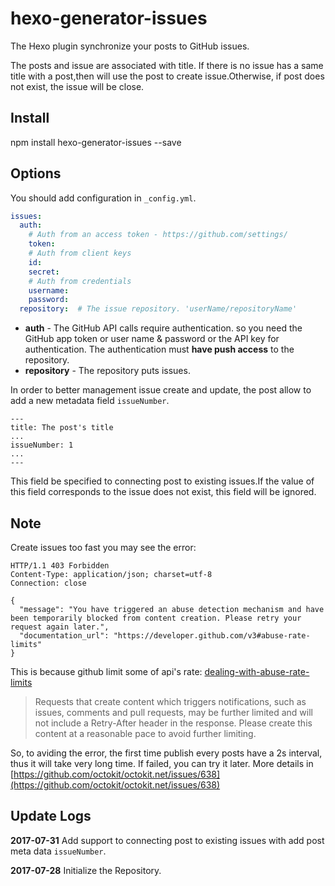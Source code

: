 # hexo-generator-issues

The Hexo plugin synchronize your posts to GitHub issues.

The posts and issue are associated with title. If there is no issue has a same title with a post,then will use the post to create issue.Otherwise, if post does not exist, the issue will be close.

## Install
npm install hexo-generator-issues --save

## Options
You should add configuration in `_config.yml`.

```yml
issues:
  auth:
    # Auth from an access token - https://github.com/settings/
    token: 
    # Auth from client keys
    id:
    secret: 
    # Auth from credentials
    username:
    password:
  repository:  # The issue repository. 'userName/repositoryName'
```

- **auth** - The GitHub API calls require authentication. so you need the GitHub app token or user name & password or the API key for authentication. The authentication must **have push access** to the repository. 
- **repository** - The repository puts issues.

In order to better management issue create and update, the post allow to add a new metadata field `issueNumber`.

```
---
title: The post's title
...
issueNumber: 1
...
---
```

This field be specified to connecting post to existing issues.If the value of this field corresponds to the issue does not exist, this field will be ignored.

## Note

Create issues too fast you may see the error:

```
HTTP/1.1 403 Forbidden
Content-Type: application/json; charset=utf-8
Connection: close

{
  "message": "You have triggered an abuse detection mechanism and have been temporarily blocked from content creation. Please retry your request again later.",
  "documentation_url": "https://developer.github.com/v3#abuse-rate-limits"
}
```

This is because github limit some of api's rate: [dealing-with-abuse-rate-limits](https://developer.github.com/v3/guides/best-practices-for-integrators/#dealing-with-abuse-rate-limits)

> Requests that create content which triggers notifications, such as issues, comments and pull requests, may be further limited and will not include a Retry-After header in the response. Please create this content at a reasonable pace to avoid further limiting.

So, to aviding the error, the first time publish every posts have a 2s interval, thus it will take very long time. If failed, you can try it later. More details in [https://github.com/octokit/octokit.net/issues/638](https://github.com/octokit/octokit.net/issues/638)

## Update Logs
**2017-07-31**
Add support to connecting post to existing issues with add post meta data `issueNumber`.

**2017-07-28**
Initialize the Repository.